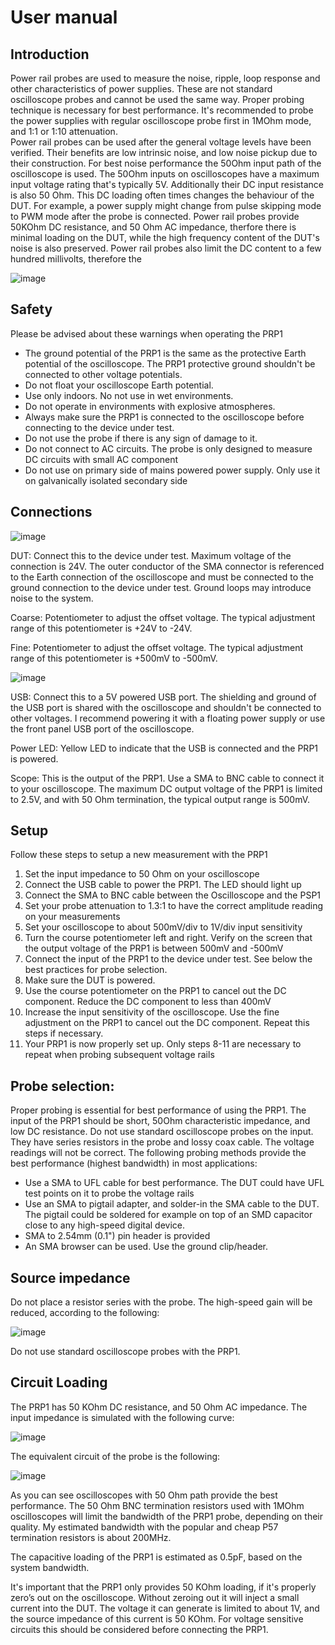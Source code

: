 # User manual

## Introduction
Power rail probes are used to measure the noise, ripple, loop response and other characteristics of power supplies.
These are not standard oscilloscope probes and cannot be used the same way. Proper probing technique is necessary for best performance.
It's recommended to probe the power supplies with regular oscilloscope probe first in 1MOhm mode, and 1:1 or 1:10 attenuation.  
Power rail probes can be used after the general voltage levels have been verified. Their benefits are low intrinsic noise, and low noise pickup due to their construction.
For best noise performance the 50Ohm input path of the oscilloscope is used. The 50Ohm inputs on oscilloscopes have a maximum input voltage rating that's typically 5V. Additionally their DC input resistance is also 50 Ohm. This DC loading often times changes the behaviour of the DUT. For example, a power supply might change from pulse skipping mode to PWM mode after the probe is connected.
Power rail probes provide 50KOhm DC resistance, and 50 Ohm AC impedance, therfore there is minimal loading on the DUT, while the high frequency content of the DUT's noise is also preserved. Power rail probes also limit the DC content to a few hundred millivolts, therefore the 

![image](PRP1-picture.jpg)

## Safety
Please be advised about these warnings when operating the PRP1
* The ground potential of the PRP1 is the same as the protective Earth potential of the oscilloscope. The PRP1 protective ground shouldn't be connected to other voltage potentials.
* Do not float your oscilloscope Earth potential.
* Use only indoors. No not use in wet environments.
* Do not operate in environments with explosive atmospheres.
* Always make sure the PRP1 is connected to the oscilloscope before connecting to the device under test.
* Do not use the probe if there is any sign of damage to it.
* Do not connect to AC circuits. The probe is only designed to measure DC circuits with small AC component
* Do not use on primary side of mains powered power supply. Only use it on galvanically isolated secondary side

## Connections
![image](PRP1-front.jpg)

DUT: Connect this to the device under test. Maximum voltage of the connection is 24V. The outer conductor of the SMA connector is referenced to the Earth connection of the oscilloscope and must be connected to the ground connection to the device under test. Ground loops may introduce noise to the system.

Coarse: Potentiometer to adjust the offset voltage. The typical adjustment range of this potentiometer is +24V to -24V.

Fine: Potentiometer to adjust the offset voltage. The typical adjustment range of this potentiometer is +500mV to -500mV.

![image](PRP1-back.jpg)

USB: Connect this to a 5V powered USB port. The shielding and ground of the USB port is shared with the oscilloscope and shouldn't be connected to other voltages. I recommend powering it with a floating power supply or use the front panel USB port of the oscilloscope.

Power LED: Yellow LED to indicate that the USB is connected and the PRP1 is powered.

Scope: This is the output of the PRP1. Use a SMA to BNC cable to connect it to your oscilloscope.
The maximum DC output voltage of the PRP1 is limited to 2.5V, and with 50 Ohm termination, the typical output range is 500mV.


## Setup
Follow these steps to setup a new measurement with the PRP1
1) Set the input impedance to 50 Ohm on your oscilloscope
2) Connect the USB cable to power the PRP1. The LED should light up
3) Connect the SMA to BNC cable between the Oscilloscope and the PSP1
4) Set your probe attenuation to 1.3:1 to have the correct amplitude reading on your measurements
4) Set your oscilloscope to about 500mV/div to 1V/div input sensitivity
5) Turn the course potentiometer left and right. Verify on the screen that the output voltage of the PRP1 is between 500mV and -500mV
5) Connect the input of the PRP1 to the device under test. See below the best practices for probe selection.
6) Make sure the DUT is powered.
7) Use the course potentiometer on the PRP1 to cancel out the DC component. Reduce the DC component to less than 400mV
8) Increase the input sensitivity of the oscilloscope. Use the fine adjustment on the PRP1 to cancel out the DC component. Repeat this steps if necessary.
9) Your PRP1 is now properly set up. Only steps 8-11 are necessary to repeat when probing subsequent voltage rails

## Probe selection:
Proper probing is essential for best performance of using the PRP1.
The input of the PRP1 should be short, 50Ohm characteristic impedance, and low DC resistance.
Do not use standard oscilloscope probes on the input. They have series resistors in the probe and lossy coax cable. The voltage readings will not be correct.
The following probing methods provide the best performance (highest bandwidth) in most applications:
* Use a SMA to UFL cable for best performance. The DUT could have UFL test points on it to probe the voltage rails
* Use an SMA to pigtail adapter, and solder-in the SMA cable to the DUT. The pigtail could be soldered for example on top of an SMD capacitor close to any high-speed digital device.
* SMA to 2.54mm (0.1") pin header is provided
* An SMA browser can be used. Use the ground clip/header.

## Source impedance
Do not place a resistor series with the probe. The high-speed gain will be reduced, according to the following:

![image](Source-impedance.jpg)

Do not use standard oscilloscope probes with the PRP1.

## Circuit Loading
The PRP1 has 50 KOhm DC resistance, and 50 Ohm AC impedance.
The input impedance is simulated with the following curve:

![image](Input-impedance.png)

The equivalent circuit of the probe is the following:

![image](Impedance.png)

As you can see oscilloscopes with 50 Ohm path provide the best performance. The 50 Ohm BNC termination resistors used with 1MOhm oscilloscopes will limit the bandwidth of the PRP1 probe, depending on their quality. My estimated bandwidth with the popular and cheap P57 termination resistors is about 200MHz.

The capacitive loading of the PRP1 is estimated as 0.5pF, based on the system bandwidth.

It's important that the PRP1 only provides 50 KOhm loading, if it's properly zero’s out on the oscilloscope. Without zeroing out it will inject a small current into the DUT. The voltage it can generate is limited to about 1V, and the source impedance of this current is 50 KOhm. For voltage sensitive circuits this should be considered before connecting the PRP1.
